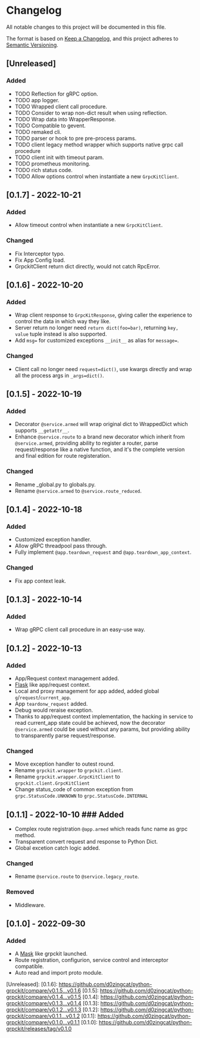 # Changelog
All notable changes to this project will be documented in this file.

The format is based on [Keep a Changelog](https://keepachangelog.com/en/1.0.0/),
and this project adheres to [Semantic Versioning](https://semver.org/spec/v2.0.0.html).

## [Unreleased]
### Added
- TODO Reflection for gRPC option.
- TODO app logger.
- TODO Wrapped client call procedure.
- TODO Consider to wrap non-dict result when using reflection.
- TODO Wrap data into WrapperResponse.
- TODO Compatible to gevent.
- TODO remaked cli.
- TODO parser or hook to pre pre-process params.
- TODO client legacy method wrapper which supports native grpc call procedure
- TODO client init with timeout param.
- TODO prometheus monitoring.
- TODO rich status code.
- TODO Allow options control when instantiate a new `GrpcKitClient`.

## [0.1.7] - 2022-10-21
### Added
- Allow timeout control when instantiate a new `GrpcKitClient`.

### Changed
- Fix Interceptor typo.
- Fix App Config load.
- GrpckitClient return dict directly, would not catch RpcError.

## [0.1.6] - 2022-10-20
### Added
- Wrap client response to `GrpcKitResponse`, giving caller the experience to control the data in which way they like.
- Server return no longer need `return dict(foo=bar)`, returning `key, value` tuple instead is also supported.
- Add `msg=` for customized exceptions `__init__` as alias for `message=`.

### Changed
- Client call no longer need `request=dict()`, use kwargs directly and wrap all the process args in `_args=dict()`.

## [0.1.5] - 2022-10-19
### Added
- Decorator `@service.armed` will wrap original dict to WrappedDict which supports `__getattr__`.
- Enhance `@service.route` to a brand new decorator which inherit from `@service.armed`, providing ability to register a router, parse request/response like a native function, and it's the complete version and final edition for route registeration.

### Changed
- Rename _global.py to globals.py.
- Rename `@service.armed` to `@service.route_reduced`.

## [0.1.4] - 2022-10-18
### Added
- Customized exception handler.
- Allow gRPC threadpool pass through.
- Fully implement `@app.teardown_request` and `@app.teardown_app_context`.

### Changed
- Fix app context leak.

## [0.1.3] - 2022-10-14
### Added
- Wrap gRPC client call procedure in an easy-use way.

## [0.1.2] - 2022-10-13
### Added
- App/Request context management added.
- [Flask](https://flask.palletsprojects.com/en/2.2.x/) like app/request context.
- Local and proxy management for app added, added global `g`/`request`/`current_app`.
- App `teardonw_request` added.
- Debug would reraise exception.
- Thanks to app/request context implementation, the hacking in service to read current_app state could be achieved, now the decorator `@service.armed` could be used without any params, but providing ability to transparently parse request/response.

### Changed
- Move exception handler to outest round.
- Rename `grpckit.wrapper` to `grpckit.client`.
- Rename `grpckit.wrapper.GrpcKitClient` to `grpckit.client.GrpcKitClient`
- Change status_code of common exception from `grpc.StatusCode.UNKNOWN` to `grpc.StatusCode.INTERNAL`

## [0.1.1] - 2022-10-10 ### Added
- Complex route registration `@app.armed` which reads func name as grpc method.
- Transparent convert request and response to Python Dict.
- Global excetion catch logic added.

### Changed
- Rename `@service.route` to `@service.legacy_route`.

### Removed
- Middleware. 

## [0.1.0] - 2022-09-30
### Added
- A [Mask](https://github.com/Eastwu5788/Mask) like grpckit launched.
- Route registration, configurion, service control and interceptor compatible.
- Auto read and import proto module.

[Unreleased]:
[0.1.6]: https://github.com/d0zingcat/python-grpckit/compare/v0.1.5...v0.1.6
[0.1.5]: https://github.com/d0zingcat/python-grpckit/compare/v0.1.4...v0.1.5
[0.1.4]: https://github.com/d0zingcat/python-grpckit/compare/v0.1.3...v0.1.4
[0.1.3]: https://github.com/d0zingcat/python-grpckit/compare/v0.1.2...v0.1.3
[0.1.2]: https://github.com/d0zingcat/python-grpckit/compare/v0.1.1...v0.1.2
[0.1.1]: https://github.com/d0zingcat/python-grpckit/compare/v0.1.0...v0.1.1
[0.1.0]: https://github.com/d0zingcat/python-grpckit/releases/tag/v0.1.0
